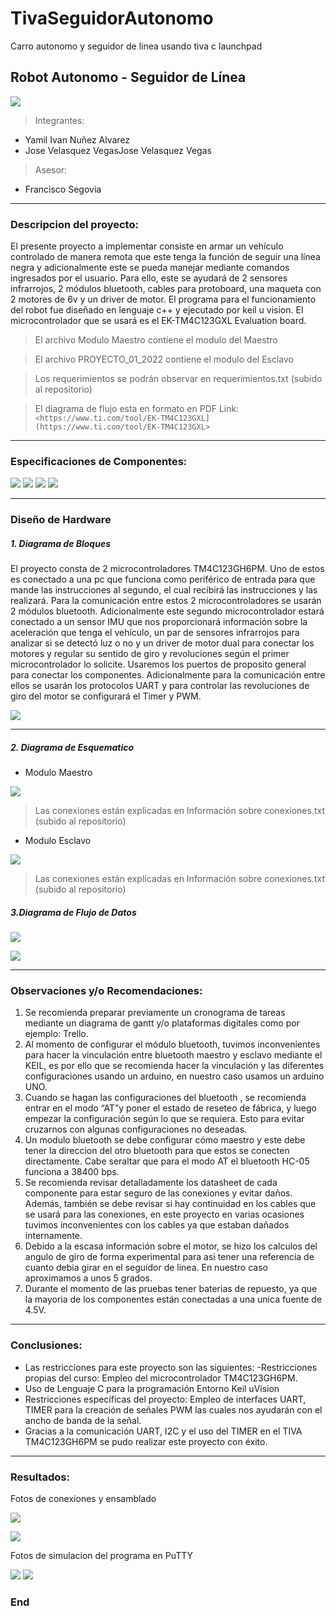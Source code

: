 # TivaSeguidorAutonomo
Carro autonomo y seguidor de linea usando tiva c launchpad
## Robot Autonomo -  Seguidor de Línea

![](https://i.postimg.cc/QCy0BV73/foto-seguidor-de-linea.png)

> Integrantes:
- Yamil Ivan Nuñez Alvarez
- Jose Velasquez VegasJose Velasquez Vegas

> Asesor:
- Francisco Segovia


------------

### Descripcion del proyecto:

El presente proyecto a implementar consiste en armar un vehículo controlado de manera remota que este tenga la función de seguir una línea negra y adicionalmente este se pueda manejar mediante comandos ingresados por el usuario. Para ello, este se ayudará de 2 sensores infrarrojos, 2 módulos bluetooth, cables para protoboard, una maqueta con 2 motores de 6v y un driver de motor.
El programa para el funcionamiento del robot fue diseñado en lenguaje c++ y ejecutado por keil u vision.
El microcontrolador que se usará es el EK-TM4C123GXL Evaluation board.

> El archivo Modulo Maestro contiene el modulo del Maestro

> El archivo PROYECTO_01_2022 contiene el modulo del Esclavo

> Los requerimientos se podrán observar en requerimientos.txt (subido al repositorio)

> El diagrama de flujo esta en formato en PDF 
Link:
`<https://www.ti.com/tool/EK-TM4C123GXL](https://www.ti.com/tool/EK-TM4C123GXL>` 

------------


### Especificaciones de Componentes: 

![](https://i.postimg.cc/mZXD6X5P/hc-05.png)
![](https://i.postimg.cc/VsbWWVgF/tcrt5000.png)
![](https://i.postimg.cc/PrS7BcG8/tb66.png)
![](https://i.postimg.cc/rpTqfmv9/motor-6v.png)

------------


### Diseño de Hardware

##### 1. Diagrama de Bloques

El proyecto consta de 2 microcontroladores TM4C123GH6PM. Uno de estos es conectado a una pc que funciona como periférico de entrada  para que mande las instrucciones al segundo, el cual recibirá las instrucciones y las realizará. Para la comunicación entre estos 2 microcontroladores se usarán 2 módulos bluetooth. Adicionalmente este segundo microcontrolador estará conectado a un sensor IMU que nos proporcionará información sobre la aceleración que tenga el vehículo, un par de sensores infrarrojos para analizar si se detectó luz o no  y un driver de motor dual para conectar los motores y regular su sentido de giro y revoluciones según el primer microcontrolador lo solicite.
Usaremos los puertos de proposito general para conectar los componentes. Adicionalmente para la comunicación entre ellos se usarán los protocolos UART y para controlar las revoluciones de giro del motor se configurará el Timer y PWM.

![](https://i.postimg.cc/RF7RBPFt/digrama-1.png)

------------


##### 2. Diagrama de Esquematico

- Modulo Maestro

![](https://i.postimg.cc/v8zm1Wxt/Diagrama-en-blanco-15.png)

> Las conexiones están explicadas en Información sobre conexiones.txt
(subido al repositorio)


- Modulo Esclavo

![](https://i.postimg.cc/nhKSZcPr/Diagrama-en-blanco-16.png)

> Las conexiones están explicadas en Información sobre conexiones.txt 
(subido al repositorio)

##### 3.Diagrama de Flujo de Datos

![](https://i.postimg.cc/W12pst1f/flujo-de-datos-1.png)

![](https://i.postimg.cc/yYS3DLc3/flujo-de-datos-2.png)


------------

### Observaciones y/o Recomendaciones:

1. Se recomienda preparar previamente un cronograma de tareas mediante un diagrama de gantt y/o plataformas digitales como por ejemplo: Trello.
2.  Al momento de configurar el  módulo bluetooth, tuvimos inconvenientes para hacer la vinculación entre bluetooth maestro y esclavo mediante el KEIL, es por ello que se recomienda hacer la vinculación y las diferentes configuraciones usando un arduino, en nuestro caso usamos un arduino UNO.
3. Cuando se hagan las configuraciones del bluetooth , se recomienda entrar en el modo “AT”y poner el estado de reseteo de fábrica, y luego empezar la configuración según lo que se requiera. Esto para evitar cruzarnos con algunas configuraciones no deseadas.
4. Un modulo bluetooth se debe configurar cómo maestro y este debe tener la direccion del otro bluetooth para que estos se conecten directamente. Cabe seraltar que para el modo AT el bluetooth HC-05 funciona a 38400 bps.
5. Se recomienda revisar detalladamente los datasheet de cada componente para estar seguro de las conexiones y evitar daños. Además, también se debe revisar si hay continuidad en los cables que se usará para las conexiones, en este proyecto en varias ocasiones tuvimos inconvenientes con los cables ya que estaban dañados internamente.
6. Debido a la escasa información sobre el motor, se hizo los calculos del angulo de giro de forma experimental para asi tener una referencia de cuanto debia girar en el seguidor de linea. En nuestro caso aproximamos a unos 5 grados.
7. Durante el momento de las pruebas tener baterias de repuesto, ya que la mayoria de los componentes están conectadas a una unica fuente de 4.5V.

------------


### Conclusiones:
- Las restricciones para este proyecto son las siguientes: -Restricciones propias del curso: Empleo del microcontrolador TM4C123GH6PM.
- Uso de Lenguaje C para la programación Entorno Keil uVision
- Restricciones específicas del proyecto: Empleo de interfaces UART, TIMER para la creación de señales PWM las cuales nos ayudarán con el ancho de banda de la señal.
- Gracias a la comunicación UART, I2C y el uso del TIMER en el TIVA TM4C123GH6PM se pudo realizar este proyecto con éxito.


------------


### Resultados:

Fotos de conexiones y ensamblado

![](https://i.postimg.cc/Z5950nNb/resultado1.png)

![](https://i.postimg.cc/pd4GxGHV/resultado2.png)

Fotos de simulacion del programa en PuTTY

![](https://i.postimg.cc/Z5gFyWDV/Whats-App-Image-2022-11-21-at-6-59-40-PM-1.jpg)
![](https://i.postimg.cc/jj766RpK/Whats-App-Image-2022-11-21-at-6-59-41-PM.jpg)

### End
